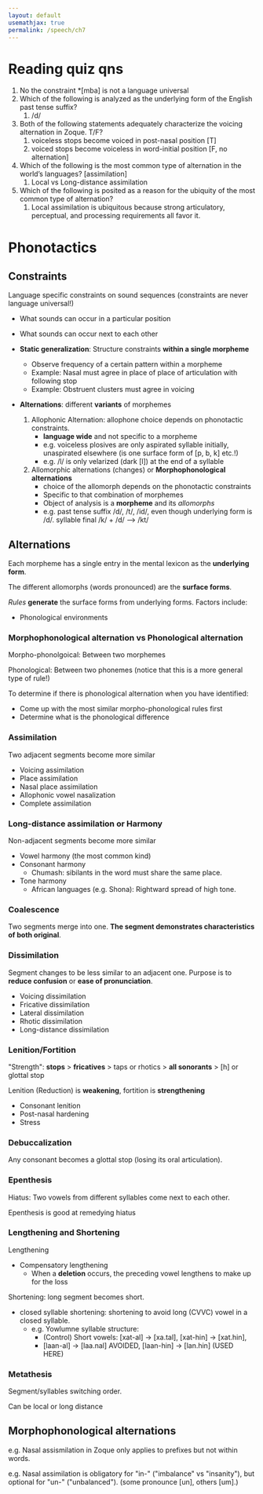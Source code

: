 ```yaml
---
layout: default
usemathjax: true
permalink: /speech/ch7
---
```


# Reading quiz qns

1. No the constraint *[mba] is not a language universal
2. Which of the following is analyzed as the underlying form of the English past tense suffix?
   1. /d/
3. Both of the following statements adequately characterize the voicing alternation in Zoque. T/F?
   1. voiceless stops become voiced in post-nasal position [T]
   2. voiced stops become voiceless in word-initial position [F, no alternation]
4. Which of the following is the most common type of alternation in the world’s languages? [assimilation]
   1. Local vs Long-distance assimilation
5. Which of the following is posited as a reason for the ubiquity of the most common type of alternation?
   1. Local assimilation is ubiquitous because strong articulatory, perceptual, and processing requirements all favor it.  

# Phonotactics 

## Constraints

Language specific constraints on sound sequences (constraints are never language universal!)

- What sounds can occur in a particular position
- What sounds can occur next to each other

- **Static generalization**: Structure constraints **within a single morpheme**
   - Observe frequency of a certain pattern within a morpheme
   - Example: Nasal must agree in place of place of articulation with following stop
   - Example: Obstruent clusters must agree in voicing
- **Alternations**: different **variants** of morphemes
   1. Allophonic Alternation: allophone choice depends on phonotactic constraints.
      - **language wide** and not specific to a morpheme
      - e.g. voiceless plosives are only aspirated syllable initially, unaspirated elsewhere (is one surface form of [p, b, k] etc.!)
      - e.g. /l/ is only velarized (dark [l]) at the end of a syllable
   2. Allomorphic alternations (changes) or **Morphophonological alternations**
      - choice of the allomorph depends on the phonotactic constraints
      - Specific to that combination of morphemes
      - Object of analysis is a **morpheme** and its *allomorphs*
      - e.g. past tense suffix /d/, /t/, /id/, even though underlying form is /d/. syllable final /k/ + /d/ --> /kt/


## Alternations

Each morpheme has a single entry in the mental lexicon as the **underlying form**.

The different allomorphs (words pronounced) are the **surface forms**.

*Rules* **generate** the surface forms from underlying forms. Factors include:

- Phonological environments

### Morphophonological alternation vs Phonological alternation

Morpho-phonolgoical: Between two morphemes

Phonological: Between two phonemes (notice that this is a more general type of rule!)

To determine if there is phonological alternation when you have identified:
- Come up with the most similar morpho-phonological rules first
- Determine what is the phonological difference

### Assimilation

Two adjacent segments become more similar

- Voicing assimilation
- Place assimilation
- Nasal place assimilation
- Allophonic vowel nasalization
- Complete assimilation

### Long-distance assimilation or Harmony

Non-adjacent segments become more similar

- Vowel harmony (the most common kind)
- Consonant harmony
  - Chumash: sibilants in the word must share the same place.
- Tone harmony
  - African languages (e.g. Shona): Rightward spread of high tone.

### Coalescence

Two segments merge into one. **The segment demonstrates characteristics of both original**.

### Dissimilation

Segment changes to be less similar to an adjacent one. Purpose is to **reduce confusion** or
**ease of pronunciation**.

- Voicing dissimilation
- Fricative dissimilation
- Lateral dissimilation
- Rhotic dissimilation
- Long-distance dissimilation

### Lenition/Fortition

"Strength": **stops** $>$ **fricatives** $>$ taps or rhotics $>$ **all sonorants** $>$ [h] or glottal stop

Lenition (Reduction) is **weakening**, fortition is **strengthening**

- Consonant lenition
- Post-nasal hardening
- Stress

### Debuccalization

Any consonant becomes a glottal stop (losing its oral articulation).

### Epenthesis

Hiatus: Two vowels from different syllables come next to each other.

Epenthesis is good at remedying hiatus

### Lengthening and Shortening

Lengthening

- Compensatory lengthening
  - When a **deletion** occurs, the preceding  vowel lengthens to make up for the loss

Shortening: long segment becomes short.

- closed syllable shortening: shortening to avoid long (CVVC) vowel in a closed syllable.
  - e.g. Yowlumne syllable structure: 
    - (Control) Short vowels: [xat-al] -> [xa.tal], [xat-hin] -> [xat.hin], 
    - [laan-al] -> [laa.nal] AVOIDED, [laan-hin] -> [lan.hin] (USED HERE)

### Metathesis

Segment/syllables switching order.

Can be local or long distance

## Morphophonological alternations

e.g. Nasal assismilation in Zoque only applies to prefixes but not within words.

e.g. Nasal assimilation is obligatory for "in-" ("imbalance" vs "insanity"), but optional for "un-" ("unbalanced").
(some pronounce [un], others [um].)